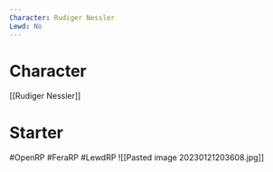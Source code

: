 ```yaml
---
Character: Rudiger Nessler
Lewd: No
---
```

# Character
[[Rudiger Nessler]]

# Starter


  

#OpenRP #FeraRP #LewdRP 
![[Pasted image 20230121203608.jpg]]